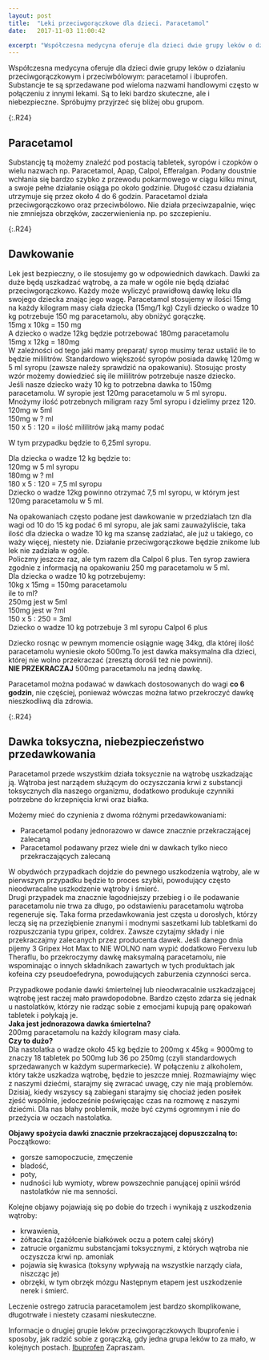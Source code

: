 ```yaml
---
layout: post
title:  "Leki przeciwgorączkowe dla dzieci. Paracetamol"
date:   2017-11-03 11:00:42

excerpt: "Współczesna medycyna oferuje dla dzieci dwie grupy leków o działaniu przeciwgorączkowym i przeciwbólowym: paracetamol i ibuprofen. Spróbujmy przyjrzeć się bliżej obu grupom."
---
```


Współczesna medycyna oferuje dla dzieci dwie grupy leków o działaniu przeciwgorączkowym i przeciwbólowym: paracetamol i ibuprofen. Substancje te są sprzedawane pod wieloma nazwami handlowymi często w połączeniu z innymi lekami. Są to leki bardzo skuteczne, ale i niebezpieczne. Spróbujmy przyjrzeć się bliżej obu grupom.

{:.R24}
## Paracetamol

Substancję tą możemy znaleźć pod postacią tabletek, syropów i czopków o wielu nazwach np. Paracetamol, Apap, Calpol, Efferalgan. Podany doustnie wchłania się bardzo szybko z przewodu pokarmowego w ciągu kilku minut, a swoje pełne działanie osiąga po około godzinie. Długość czasu działania utrzymuje się przez około 4 do 6 godzin. Paracetamol działa przeciwgorączkowo oraz przeciwbólowo. Nie działa przeciwzapalnie, więc nie zmniejsza obrzęków, zaczerwienienia np. po szczepieniu. 

{:.R24}
## Dawkowanie

Lek jest bezpieczny, o ile stosujemy go w odpowiednich dawkach. Dawki za duże będą uszkadzać wątrobę, a za małe w ogóle nie będą działać przeciwgorączkowo. 
Każdy może wyliczyć prawidłową dawkę leku dla swojego dziecka znając jego wagę. Paracetamol stosujemy w ilości 15mg na każdy kilogram masy ciała dziecka (15mg/1 kg) Czyli dziecko o wadze 10 kg potrzebuje 150 mg paracetamolu, aby obniżyć gorączkę.  
15mg x 10kg = 150 mg  
A dziecko o wadze 12kg będzie potrzebować 180mg paracetamolu  
15mg x 12kg = 180mg  
W zależności od tego jaki mamy preparat/ syrop musimy teraz ustalić ile to będzie mililitrów. Standardowo większość syropów posiada dawkę 120mg w 5 ml syropu (zawsze należy sprawdzić na opakowaniu). Stosując prosty wzór możemy dowiedzieć się ile mililitrów potrzebuje nasze dziecko.  
Jeśli nasze dziecko waży 10 kg to potrzebna dawka to 150mg paracetamolu. W syropie jest 120mg paracetamolu w 5 ml syropu. Mnożymy ilość potrzebnych miligram razy 5ml syropu i dzielimy przez 120.  
120mg w 5ml  
150mg w ? ml  
150 x 5 : 120 = ilość mililitrów jaką mamy podać

W tym przypadku będzie to 6,25ml syropu.

Dla dziecka o wadze 12 kg będzie to:  
120mg w 5 ml syropu  
180mg w ? ml  
180 x 5 : 120 = 7,5 ml syropu  
Dziecko o wadze 12kg powinno otrzymać 7,5 ml syropu, w którym jest 120mg paracetamolu w 5 ml. 

Na opakowaniach często podane jest dawkowanie w przedziałach tzn dla wagi od 10 do 15 kg podać 6 ml syropu, ale jak sami zauważyliście, taka ilość dla dziecka o wadze 10 kg ma szansę zadziałać, ale już u takiego, co waży więcej, niestety nie. Działanie przeciwgorączkowe będzie znikome lub lek nie zadziała w ogóle.  
Policzmy jeszcze raz, ale tym razem dla Calpol 6 plus. Ten syrop zawiera zgodnie z informacją na opakowaniu 250 mg paracetamolu w 5 ml.  
Dla dziecka o wadze 10 kg potrzebujemy:  
10kg x 15mg = 150mg paracetamolu  
ile to ml?  
250mg jest w 5ml  
150mg jest w ?ml  
150 x 5 : 250 = 3ml  
Dziecko o wadze 10 kg potrzebuje 3 ml syropu Calpol 6 plus

Dziecko rosnąc w pewnym momencie osiągnie wagę 34kg, dla której ilość paracetamolu wyniesie około 500mg.To jest dawka maksymalna dla dzieci, której nie wolno przekraczać (zresztą dorośli też nie powinni).  
**NIE PRZEKRACZAJ** 500mg paracetamolu na jedną dawkę. 

Paracetamol można podawać w dawkach dostosowanych do wagi **co 6 godzin**, nie częściej, ponieważ wówczas można łatwo przekroczyć dawkę nieszkodliwą dla zdrowia. 

{:.R24}
## Dawka toksyczna, niebezpieczeństwo przedawkowania

Paracetamol przede wszystkim działa toksycznie na wątrobę uszkadzając ją. Wątroba jest narządem służącym do oczyszczania krwi z substancji toksycznych dla naszego organizmu, dodatkowo produkuje czynniki potrzebne do krzepnięcia krwi oraz białka. 

Możemy mieć do czynienia z dwoma różnymi przedawkowaniami:
* Paracetamol podany jednorazowo w dawce znacznie przekraczającej zalecaną
* Paracetamol podawany przez wiele dni w dawkach tylko nieco przekraczających zalecaną

W obydwóch przypadkach dojdzie do pewnego uszkodzenia wątroby, ale w pierwszym przypadku będzie to proces szybki, powodujący często nieodwracalne uszkodzenie wątroby i śmierć.  
Drugi przypadek ma znacznie łagodniejszy przebieg i o ile podawanie paracetamolu nie trwa za długo, po odstawieniu paracetamolu wątroba regeneruje się. Taka forma przedawkowania jest częsta u dorosłych, którzy leczą się na przeziębienie znanymi i modnymi saszetkami lub tabletkami do rozpuszczania typu gripex, coldrex. Zawsze czytajmy składy i nie przekraczajmy zalecanych przez producenta dawek. Jeśli danego dnia pijemy 3 Gripex Hot Max to NIE WOLNO nam wypić dodatkowo Fervexu lub Theraflu, bo przekroczymy dawkę maksymalną paracetamolu, nie wspominając o innych składnikach zawartych w tych produktach jak kofeina czy pseudoefedryna, powodujących zaburzenia czynności serca.

Przypadkowe podanie dawki śmiertelnej lub nieodwracalnie uszkadzającej wątrobę jest raczej mało prawdopodobne. Bardzo często zdarza się jednak u nastolatków, którzy nie radząc sobie z emocjami kupują parę opakowań tabletek i połykają je.  
 **Jaka jest jednorazowa dawka śmiertelna?**  
200mg paracetamolu na każdy kilogram masy ciała.  
**Czy to dużo?**  
Dla nastolatka o wadze około 45 kg będzie to 200mg x 45kg = 9000mg to znaczy 18 tabletek po 500mg lub 36 po 250mg (czyli standardowych sprzedawanych w każdym supermarkecie). W połączeniu z alkoholem, który także uszkadza wątrobę, będzie to jeszcze mniej. Rozmawiajmy więc z naszymi dziećmi, starajmy się zwracać uwagę, czy nie mają problemów. Dzisiaj, kiedy wszyscy są zabiegani starajmy się chociaż jeden posiłek zjeść wspólnie, jedocześnie poświęcając czas na rozmowę z naszymi dziećmi. Dla nas błahy problemik, może być czymś ogromnym i nie do przeżycia w oczach nastolatka.

**Objawy spożycia dawki znacznie przekraczającej dopuszczalną to:**    
Początkowo:
* gorsze samopoczucie, zmęczenie
* bladość,
* poty,
* nudności lub wymioty,
wbrew powszechnie panującej opinii wśród nastolatków nie ma senności.

Kolejne objawy pojawiają się po dobie do trzech i wynikają z uszkodzenia wątroby:
* krwawienia,
* żółtaczka (zażółcenie białkówek oczu a potem całej skóry)
* zatrucie organizmu substancjami toksycznymi, z których wątroba nie oczyszcza krwi np. amoniak
* pojawia się kwasica (toksyny wpływają na wszystkie narządy ciała, niszcząc je)
* obrzęki, w tym obrzęk mózgu
Następnym etapem jest uszkodzenie nerek i śmierć.

Leczenie ostrego zatrucia paracetamolem jest bardzo skomplikowane, długotrwałe i niestety czasami nieskuteczne.

Informacje o drugiej grupie leków przeciwgorączkowych Ibuprofenie i sposoby, jak radzić sobie z gorączką, gdy jedna grupa leków to za mało, w kolejnych postach. [Ibuprofen](http://koniczynka-med.pl/2017/11/06/leki-przeciwgoraczkowe-ibuprofen.html) Zapraszam.





